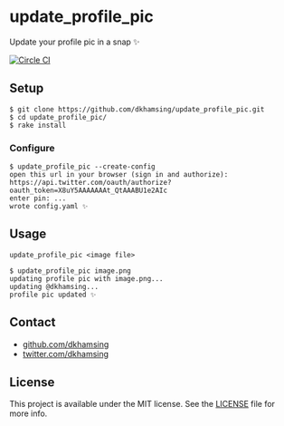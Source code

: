 # update_profile_pic

Update your profile pic in a snap :sparkles:

[![Circle CI](https://img.shields.io/circleci/project/dkhamsing/update_profile_pic.svg)](https://circleci.com/gh/dkhamsing/update_profile_pic)

## Setup

```shell
$ git clone https://github.com/dkhamsing/update_profile_pic.git
$ cd update_profile_pic/
$ rake install
```

### Configure

```shell
$ update_profile_pic --create-config
open this url in your browser (sign in and authorize): https://api.twitter.com/oauth/authorize?oauth_token=X8uY5AAAAAAAt_QtAAABU1e2AIc
enter pin: ...
wrote config.yaml ✨
```

## Usage  

`update_profile_pic <image file>`

```shell
$ update_profile_pic image.png
updating profile pic with image.png...
updating @dkhamsing...
profile pic updated ✨
```

## Contact

- [github.com/dkhamsing](https://github.com/dkhamsing)
- [twitter.com/dkhamsing](https://twitter.com/dkhamsing)

## License

This project is available under the MIT license. See the [LICENSE](LICENSE) file for more info.
